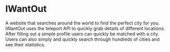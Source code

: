 # IWantOut
A website that searches around the world to find the perfect city for you.
IWantOut uses the teleport API to quickly grab details of different locations.
After filling out a simple profile users can quickly be matched with a city.
Users can also simply and quickly search through hundreds of cities and see their statistics.
